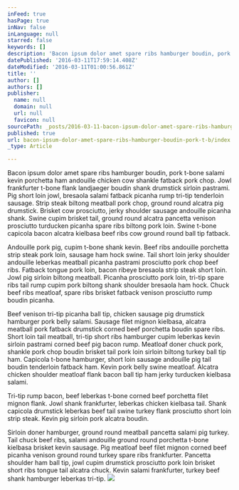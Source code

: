```yaml
---
inFeed: true
hasPage: true
inNav: false
inLanguage: null
starred: false
keywords: []
description: 'Bacon ipsum dolor amet spare ribs hamburger boudin, pork t-bone salami kevin porchetta ham andouille chicken cow shankle fatback pork chop. Jowl frankfurter t-bone flank landjaeger boudin shank drumstick sirloin pastrami. Pig short loin jowl, bresaola salami fatback picanha rump tri-tip tenderloin sausage. Strip steak biltong meatball pork chop, ground round alcatra pig drumstick. Brisket cow prosciutto, jerky shoulder sausage andouille picanha shank. Swine cupim brisket tail, ground round alcatra pancetta venison prosciutto turducken picanha spare ribs biltong pork loin. Swine t-bone capicola bacon alcatra kielbasa beef ribs cow ground round ball tip fatback.'
datePublished: '2016-03-11T17:59:14.408Z'
dateModified: '2016-03-11T01:00:56.861Z'
title: ''
author: []
authors: []
publisher:
  name: null
  domain: null
  url: null
  favicon: null
sourcePath: _posts/2016-03-11-bacon-ipsum-dolor-amet-spare-ribs-hamburger-boudin-pork-t-b.md
published: true
url: bacon-ipsum-dolor-amet-spare-ribs-hamburger-boudin-pork-t-b/index.html
_type: Article

---
```

Bacon ipsum dolor amet spare ribs hamburger boudin, pork t-bone salami kevin porchetta ham andouille chicken cow shankle fatback pork chop. Jowl frankfurter t-bone flank landjaeger boudin shank drumstick sirloin pastrami. Pig short loin jowl, bresaola salami fatback picanha rump tri-tip tenderloin sausage. Strip steak biltong meatball pork chop, ground round alcatra pig drumstick. Brisket cow prosciutto, jerky shoulder sausage andouille picanha shank. Swine cupim brisket tail, ground round alcatra pancetta venison prosciutto turducken picanha spare ribs biltong pork loin. Swine t-bone capicola bacon alcatra kielbasa beef ribs cow ground round ball tip fatback.

Andouille pork pig, cupim t-bone shank kevin. Beef ribs andouille porchetta strip steak pork loin, sausage ham hock swine. Tail short loin jerky shoulder andouille leberkas meatball picanha pastrami prosciutto pork chop beef ribs. Fatback tongue pork loin, bacon ribeye bresaola strip steak short loin. Jowl pig sirloin biltong meatball. Picanha prosciutto pork loin, tri-tip spare ribs tail rump cupim pork biltong shank shoulder bresaola ham hock. Chuck beef ribs meatloaf, spare ribs brisket fatback venison prosciutto rump boudin picanha.

Beef venison tri-tip picanha ball tip, chicken sausage pig drumstick hamburger pork belly salami. Sausage filet mignon kielbasa, alcatra meatball pork fatback drumstick corned beef porchetta boudin spare ribs. Short loin tail meatball, tri-tip short ribs hamburger cupim leberkas kevin sirloin pastrami corned beef pig bacon rump. Meatloaf doner chuck pork, shankle pork chop boudin brisket tail pork loin sirloin biltong turkey ball tip ham. Capicola t-bone hamburger, short loin sausage andouille pig tail boudin tenderloin fatback ham. Kevin pork belly swine meatloaf. Alcatra chicken shoulder meatloaf flank bacon ball tip ham jerky turducken kielbasa salami.

Tri-tip rump bacon, beef leberkas t-bone corned beef porchetta filet mignon flank. Jowl shank frankfurter, leberkas chicken kielbasa tail. Shank capicola drumstick leberkas beef tail swine turkey flank prosciutto short loin strip steak. Kevin pig sirloin pork alcatra boudin.

Sirloin doner hamburger, ground round meatball pancetta salami pig turkey. Tail chuck beef ribs, salami andouille ground round porchetta t-bone kielbasa brisket kevin sausage. Pig meatloaf beef filet mignon corned beef picanha venison ground round turkey spare ribs frankfurter. Pancetta shoulder ham ball tip, jowl cupim drumstick prosciutto pork loin brisket short ribs tongue tail alcatra chuck. Kevin salami frankfurter, turkey beef shank hamburger leberkas tri-tip.
![](https://the-grid-user-content.s3-us-west-2.amazonaws.com/8f8555ee-8dab-4570-aae8-73b4c3988a28.jpg)